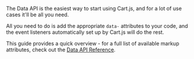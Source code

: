 The Data API is the easiest way to start using Cart.js, and for a lot of use cases it'll be all you need.

All you need to do is add the appropriate `data-` attributes to your code, and the event listeners automatically set up by Cart.js will do the rest.

This guide provides a quick overview - for a full list of available markup attributes, check out the [Data API Reference][].

[Data API Reference]: /pages/reference#data-api
